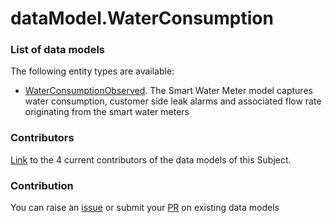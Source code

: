 # dataModel.WaterConsumption

### List of data models

The following entity types are available:
- [WaterConsumptionObserved](https://github.com/smart-data-models/dataModel.WaterConsumption/blob/master/WaterConsumptionObserved/README.md). The Smart Water Meter model captures water consumption, customer side leak alarms and associated flow rate originating from the smart water meters



### Contributors
[Link](https://github.com/smart-data-models/dataModel.WaterConsumption/blob/master/CONTRIBUTORS.yaml) to the 4 current contributors of the data models of this Subject.


### Contribution
You can raise an [issue](https://github.com/smart-data-models/dataModel.WaterConsumption/issues) or submit your [PR](https://github.com/smart-data-models/dataModel.WaterConsumption/pulls) on existing data models
